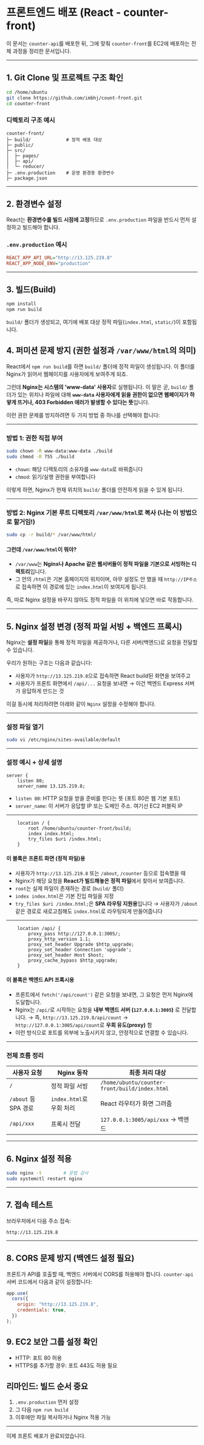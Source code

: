 # 프론트엔드 배포 (React - counter-front)

이 문서는 `counter-api`를 배포한 뒤, 그에 맞춰 `counter-front`를 EC2에 배포하는 전체 과정을 정리한 문서입니다.

---

## 1. Git Clone 및 프로젝트 구조 확인

```bash
cd /home/ubuntu
git clone https://github.com/imbhj/count-front.git
cd counter-front
```

### 디렉토리 구조 예시

```text
counter-front/
├─ build/             # 정적 배포 대상
├─ public/
├─ src/
│  ├─ pages/
│  ├─ api/
│  └─ reducer/
├─ .env.production    # 운영 환경용 환경변수
├─ package.json
```

---

## 2. 환경변수 설정

React는 **환경변수를 빌드 시점에 고정**하므로 `.env.production` 파일을 반드시 먼저 설정하고 빌드해야 합니다.

### `.env.production` 예시

```ini
REACT_APP_API_URL="http://13.125.219.8"
REACT_APP_NODE_ENV="production"
```

---

## 3. 빌드(Build)

```bash
npm install
npm run build
```

`build/` 폴더가 생성되고, 여기에 배포 대상 정적 파일(`index.html`, `static/`)이 포함됩니다.

## 4. 퍼미션 문제 방지 (권한 설정과 `/var/www/html`의 의미)

React에서 `npm run build`를 하면 `build/` 폴더에 정적 파일이 생성됩니다. 이 폴더를 Nginx가 읽어서 웹페이지를 사용자에게 보여주게 되죠.

그런데 **Nginx는 시스템의 'www-data' 사용자**로 실행됩니다.
이 말은 곧, `build/` 폴더가 있는 위치나 파일에 대해 **`www-data` 사용자에게 읽을 권한이 없으면 웹페이지가 하얗게 뜨거나, 403 Forbidden 에러가 발생할 수 있다는 뜻**입니다.

이런 권한 문제를 방지하려면 두 가지 방법 중 하나를 선택해야 합니다:

---

### 방법 1: 권한 직접 부여

```bash
sudo chown -R www-data:www-data ./build
sudo chmod -R 755 ./build
```

- `chown`: 해당 디렉토리의 소유자를 `www-data`로 바꿔줍니다
- `chmod`: 읽기/실행 권한을 부여합니다

이렇게 하면, Nginx가 현재 위치의 `build/` 폴더를 안전하게 읽을 수 있게 됩니다.

---

### 방법 2: Nginx 기본 루트 디렉토리 `/var/www/html`로 복사 (나는 이 방법으로 할거임!)

```bash
sudo cp -r build/* /var/www/html/
```

#### 그런데 `/var/www/html`이 뭐야?

- `/var/www`는 **Nginx나 Apache 같은 웹서버들이 정적 파일을 기본으로 서빙하는 디렉토리**입니다.
- 그 안의 `/html`은 기본 홈페이지의 위치이며, 아무 설정도 안 했을 때 `http://IP주소`로 접속하면 이 경로에 있는 `index.html`이 보여지게 됩니다.

즉, 따로 Nginx 설정을 바꾸지 않아도 정적 파일을 이 위치에 넣으면 바로 작동합니다.

---

## 5. Nginx 설정 변경 (정적 파일 서빙 + 백엔드 프록시)

Nginx는 **설정 파일**을 통해 정적 파일을 제공하거나, 다른 서버(백엔드)로 요청을 전달할 수 있습니다.

우리가 원하는 구조는 다음과 같습니다:

- 사용자가 `http://13.125.219.8`으로 접속하면 React build된 화면을 보여주고
- 사용자가 프론트 화면에서 `/api/...` 요청을 보내면 → 이건 백엔드 Express 서버가 응답하게 만드는 것

이걸 동시에 처리하려면 아래와 같이 `Nginx` 설정을 수정해야 합니다.

---

### 설정 파일 열기

```bash
sudo vi /etc/nginx/sites-available/default
```

---

### 설정 예시 + 상세 설명

```nginx
server {
    listen 80;
    server_name 13.125.219.8;
```

- `listen 80`: HTTP 요청을 받을 준비를 한다는 뜻 (포트 80은 웹 기본 포트)
- `server_name`: 이 서버가 응답할 IP 또는 도메인 주소. 여기선 EC2 퍼블릭 IP

---

```nginx
    location / {
        root /home/ubuntu/counter-front/build;
        index index.html;
        try_files $uri /index.html;
    }
```

#### 이 블록은 프론트 화면 (정적 파일)용

- 사용자가 `http://13.125.219.8` 또는 `/about`, `/counter` 등으로 접속했을 때
- Nginx가 해당 요청을 **React가 빌드해놓은 정적 파일**에서 찾아서 보여줍니다.
- `root`는 실제 파일이 존재하는 경로 (`build/` 폴더)
- `index index.html`은 기본 진입 파일을 지정
- `try_files $uri /index.html;`은 **SPA 라우팅 지원용**입니다
  → 사용자가 `/about` 같은 경로로 새로고침해도 `index.html`로 라우팅되게 만들어줍니다

---

```nginx
    location /api/ {
        proxy_pass http://127.0.0.1:3005/;
        proxy_http_version 1.1;
        proxy_set_header Upgrade $http_upgrade;
        proxy_set_header Connection 'upgrade';
        proxy_set_header Host $host;
        proxy_cache_bypass $http_upgrade;
    }
```

#### 이 블록은 백엔드 API 프록시용

- 프론트에서 `fetch('/api/count')` 같은 요청을 보내면,
  그 요청은 먼저 Nginx에 도달합니다.
- Nginx는 `/api/`로 시작하는 요청을 **내부 백엔드 서버 (`127.0.0.1:3005`)** 로 전달합니다.
  → 즉, `http://13.125.219.8/api/count` → `http://127.0.0.1:3005/api/count`로 **우회 유도(proxy)** 함
- 이런 방식으로 포트를 외부에 노출시키지 않고, 안정적으로 연결할 수 있습니다.

---

### 전체 흐름 정리

| 사용자 요청          | Nginx 동작               | 최종 처리 대상                                |
| -------------------- | ------------------------ | --------------------------------------------- |
| `/`                  | 정적 파일 서빙           | `/home/ubuntu/counter-front/build/index.html` |
| `/about` 등 SPA 경로 | `index.html`로 우회 처리 | React 라우터가 화면 그려줌                    |
| `/api/xxx`           | 프록시 전달              | `127.0.0.1:3005/api/xxx` → 백엔드             |

---

## 6. Nginx 설정 적용

```bash
sudo nginx -t        # 문법 검사
sudo systemctl restart nginx
```

---

## 7. 접속 테스트

브라우저에서 다음 주소 접속:

```
http://13.125.219.8
```

---

## 8. CORS 문제 방지 (백엔드 설정 필요)

프론트가 API를 호출할 때, 백엔드 서버에서 CORS를 허용해야 합니다.
`counter-api` 서버 코드에서 다음과 같이 설정합니다:

```js
app.use(
  cors({
    origin: "http://13.125.219.8",
    credentials: true,
  })
);
```

## 9. EC2 보안 그룹 설정 확인

- HTTP: 포트 80 허용
- HTTPS를 추가할 경우: 포트 443도 허용 필요

## 리마인드: 빌드 순서 중요

1. `.env.production` 먼저 설정
2. 그 다음 `npm run build`
3. 이후에만 파일 복사하거나 Nginx 적용 가능

---

이제 프론트 배포가 완료되었습니다.

